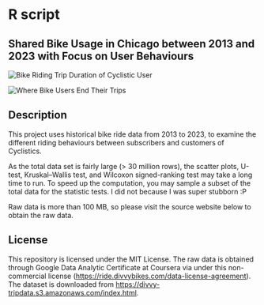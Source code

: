 # R script

## Shared Bike Usage in Chicago between 2013 and 2023 with Focus on User Behaviours

![Bike Riding Trip Duration of Cyclistic User](https://github.com/user-attachments/assets/bc91a27b-b18d-48f9-ab0f-3640be8c552e)

![Where Bike Users End Their Trips](https://github.com/user-attachments/assets/3d6db2e5-6c40-426f-8610-ac315f0e41b8)

## Description
This project uses historical bike ride data from 2013 to 2023, to examine the different riding behaviours between subscribers and customers of Cyclistics. 

As the total data set is fairly large (> 30 million rows), the scatter plots, U-test, Kruskal–Wallis test, and Wilcoxon signed-ranking test may take a long time to run.
To speed up the computation, you may sample a subset of the total data for the statistic tests. I did not because I was super stubborn :P

Raw data is more than 100 MB, so please visit the source website below to obtain the raw data.

## License
This repository is licensed under the MIT License.
The raw data is obtained through Google Data Analytic Certificate at Coursera via under this
non-commercial license (https://ride.divvybikes.com/data-license-agreement). 
The dataset is downloaded from https://divvy-tripdata.s3.amazonaws.com/index.html.
